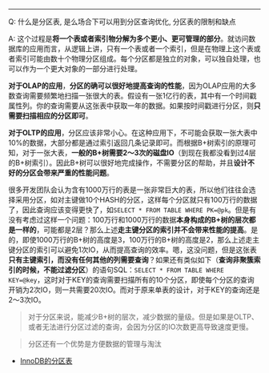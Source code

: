 ---
Q: 什么是分区表, 是么场合下可以用到分区查询优化, 分区表的限制和缺点

A: 这个过程是**将一个表或者索引物分解为多个更小、更可管理的部分**。就访问数据库的应用而言，从逻辑上讲，只有一个表或者一个索引，但是在物理上这个表或者索引可能由数十个物理分区组成。每个分区都是独立的对象，可以独自处理，也可以作为一个更大对象的一部分进行处理。

**对于OLAP的应用**，**分区的确可以很好地提高查询的性能**，因为OLAP应用的大多数查询需要频繁地扫描一张很大的表。假设有一张1亿行的表，其中有一个时间戳属性列。你的查询需要从这张表中获取一年的数据。如果按时间戳进行分区，则**只需要扫描相应的分区即可**。

**对于OLTP的应用**，分区应该非常小心。在这种应用下，不可能会获取一张大表中10%的数据，大部分都是通过索引返回几条记录即可。而根据B+树索引的原理可知，对于一张大表，**一般的B+树需要2～3次的磁盘IO**（到现在我都没看到过4层的B+树索引）。因此B+树可以很好地完成操作，不需要分区的帮助，并且**设计不好的分区会带来严重的性能问题**。

很多开发团队会认为含有1000万行的表是一张非常巨大的表，所以他们往往会选择采用分区，如对主键做10个HASH的分区，这样每个分区就只有100万行的数据了，因此查询应该变得更快了，如`SELECT * FROM TABLE WHERE PK=@pk`。但是有没有考虑过这样一个问题：100万行和1000万行的数据**本身构成的B+树的层次都是一样的**，可能都是2层？那么上述**走主键分区的索引并不会带来性能的提高**。是的，即使1000万行的B+树的高度是3，100万行的B+树的高度是2，那么上述走主键分区的索引可以避免1次IO，从而提高查询的效率。嗯，这没问题，但是这张表**只有主键索引，而没有任何其他的列需要查询**？如果还有类似如下（**查询非聚簇索引的时候，不能过滤分区**）的语句SQL：`SELECT * FROM TABLE WHERE KEY=@key`，这时对于KEY的查询需要扫描所有的10个分区，即使每个分区的查询开销为2次IO，则一共需要20次IO。而对于原来单表的设计，对于KEY的查询还是2～3次IO。

> 对于分区来说，能减少B+树的层次，减少数据的量级。但是如果是OLTP、或者无法进行分区过滤的查询，会因为分区的IO次数更高导致速度更慢。

> 分区还有一个优势是方便数据的管理与淘汰

- [InnoDB的分区表](https://www.cnblogs.com/wade-luffy/p/6292294.html)
